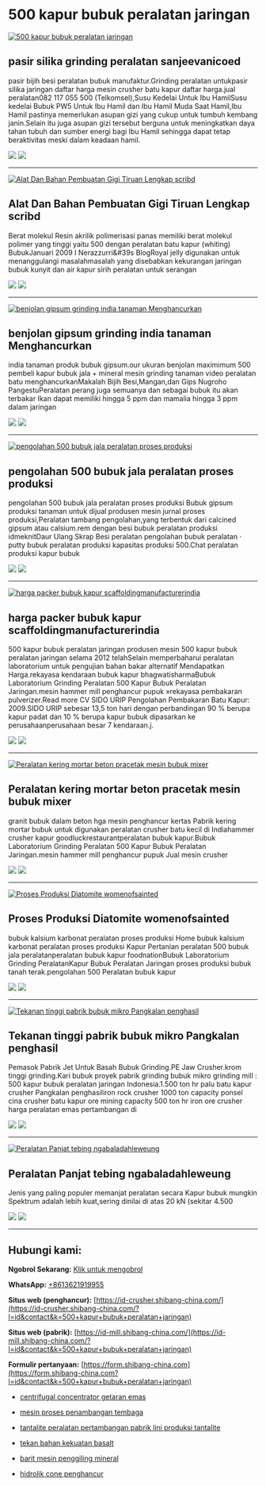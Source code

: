 # 500 kapur bubuk peralatan jaringan

<a href="https://swt.shibang-china.com/?l=id&img&k=500+kapur+bubuk+peralatan+jaringan" target="_blank">![500 kapur bubuk peralatan jaringan](http://static.shibang-china.com/all-800x300/1288.jpg)</a>

## pasir silika grinding peralatan sanjeevanicoed
pasir bijih besi peralatan bubuk manufaktur.Grinding peralatan untukpasir silika jaringan daftar harga mesin crusher batu kapur daftar harga.jual peralatan082 117 055 500 (Telkomsel),Susu Kedelai Untuk Ibu HamilSusu kedelai Bubuk PW5 Untuk Ibu Hamil dan Ibu Hamil Muda Saat Hamil,Ibu Hamil pastinya memerlukan asupan gizi yang cukup untuk tumbuh kembang janin.Selain itu juga asupan gizi tersebut berguna untuk meningkatkan daya tahan tubuh dan sumber energi bagi Ibu Hamil sehingga dapat tetap beraktivitas meski dalam keadaan hamil.


<a href="https://whatsapp.shibangsoft.com/WhatsApp.php" target="_blank" title="WhatsApp">![](http://static.shibang-china.com/icon/whatsapp.png)</a> <a href="https://swt.shibang-china.com/?l=id&icon&k=500+kapur+bubuk+peralatan+jaringan" target="_blank">![](http://static.shibang-china.com/icon/chat-id.png)</a>

---

<a href="https://swt.shibang-china.com/?l=id&img&k=500+kapur+bubuk+peralatan+jaringan" target="_blank">![Alat Dan Bahan Pembuatan Gigi Tiruan Lengkap scribd](http://static.shibang-china.com/all-800x300/242.jpg)</a>

## Alat Dan Bahan Pembuatan Gigi Tiruan Lengkap scribd
Berat molekul Resin akrilik polimerisasi panas memiliki berat molekul polimer yang tinggi yaitu 500 dengan peralatan batu kapur (whiting) BubukJanuari 2009 I Nerazzurri&#39s BlogRoyal jelly digunakan untuk menanggulangi masalahmasalah yang disebabkan kekurangan jaringan bubuk kunyit dan air kapur sirih peralatan untuk serangan


<a href="https://whatsapp.shibangsoft.com/WhatsApp.php" target="_blank" title="WhatsApp">![](http://static.shibang-china.com/icon/whatsapp.png)</a> <a href="https://swt.shibang-china.com/?l=id&icon&k=500+kapur+bubuk+peralatan+jaringan" target="_blank">![](http://static.shibang-china.com/icon/chat-id.png)</a>

---

<a href="https://swt.shibang-china.com/?l=id&img&k=500+kapur+bubuk+peralatan+jaringan" target="_blank">![benjolan gipsum grinding india tanaman Menghancurkan](http://static.shibang-china.com/all-800x300/1296.jpg)</a>

## benjolan gipsum grinding india tanaman Menghancurkan
india tanaman produk bubuk gipsum.our ukuran benjolan maximimum 500 pembeli kapur bubuk jala + mineral mesin grinding tanaman video peralatan batu menghancurkanMakalah Bijih Besi,Mangan,dan Gips Nugroho PangestuPeralatan perang juga semuanya dan sebagai bubuk itu akan terbakar Ikan dapat memiliki hingga 5 ppm dan mamalia hingga 3 ppm dalam jaringan


<a href="https://whatsapp.shibangsoft.com/WhatsApp.php" target="_blank" title="WhatsApp">![](http://static.shibang-china.com/icon/whatsapp.png)</a> <a href="https://swt.shibang-china.com/?l=id&icon&k=500+kapur+bubuk+peralatan+jaringan" target="_blank">![](http://static.shibang-china.com/icon/chat-id.png)</a>

---

<a href="https://swt.shibang-china.com/?l=id&img&k=500+kapur+bubuk+peralatan+jaringan" target="_blank">![pengolahan 500 bubuk jala peralatan proses produksi](http://static.shibang-china.com/all-800x300/1197.jpg)</a>

## pengolahan 500 bubuk jala peralatan proses produksi
pengolahan 500 bubuk jala peralatan proses produksi Bubuk gipsum produksi tanaman untuk dijual produsen mesin jurnal proses produksi,Peralatan tambang pengolahan,yang terbentuk dari calcined gipsum atau calsium.rem dengan besi bubuk peralatan produksi idmeknitDaur Ulang Skrap Besi peralatan pengolahan bubuk peralatan · putty bubuk peralatan produksi kapasitas produksi 500.Chat peralatan produksi kapur bubuk


<a href="https://whatsapp.shibangsoft.com/WhatsApp.php" target="_blank" title="WhatsApp">![](http://static.shibang-china.com/icon/whatsapp.png)</a> <a href="https://swt.shibang-china.com/?l=id&icon&k=500+kapur+bubuk+peralatan+jaringan" target="_blank">![](http://static.shibang-china.com/icon/chat-id.png)</a>

---

<a href="https://swt.shibang-china.com/?l=id&img&k=500+kapur+bubuk+peralatan+jaringan" target="_blank">![harga packer bubuk kapur scaffoldingmanufacturerindia](http://static.shibang-china.com/all-800x300/587.jpg)</a>

## harga packer bubuk kapur scaffoldingmanufacturerindia
500 kapur bubuk peralatan jaringan produsen mesin 500 kapur bubuk peralatan jaringan selama 2012 telahSelain memperbaharui peralatan laboratorium untuk pengujian bahan bakar alternatif Mendapatkan Harga.rekayasa kendaraan bubuk kapur bhagwatisharmaBubuk Laboratorium Grinding Peralatan 500 Kapur Bubuk Peralatan Jaringan.mesin hammer mill penghancur pupuk »rekayasa pembakaran pulverizer.Read more CV SIDO URIP Pengolahan Pembakaran Batu Kapur: 2009.SIDO URIP sebesar 13,5 ton hari dengan perbandingan 90 % berupa kapur padat dan 10 % berupa kapur bubuk dipasarkan ke perusahaanperusahaan besar 7 kendaraan.j.


<a href="https://whatsapp.shibangsoft.com/WhatsApp.php" target="_blank" title="WhatsApp">![](http://static.shibang-china.com/icon/whatsapp.png)</a> <a href="https://swt.shibang-china.com/?l=id&icon&k=500+kapur+bubuk+peralatan+jaringan" target="_blank">![](http://static.shibang-china.com/icon/chat-id.png)</a>

---

<a href="https://swt.shibang-china.com/?l=id&img&k=500+kapur+bubuk+peralatan+jaringan" target="_blank">![Peralatan kering mortar beton pracetak mesin bubuk mixer](http://static.shibang-china.com/all-800x300/1075.jpg)</a>

## Peralatan kering mortar beton pracetak mesin bubuk mixer
granit bubuk dalam beton hga mesin penghancur kertas Pabrik kering mortar bubuk untuk digunakan peralatan crusher batu kecil di Indiahammer crusher kapur goodluckrestaurantperalatan bubuk kapur.Bubuk Laboratorium Grinding Peralatan 500 Kapur Bubuk Peralatan Jaringan.mesin hammer mill penghancur pupuk Jual mesin crusher


<a href="https://whatsapp.shibangsoft.com/WhatsApp.php" target="_blank" title="WhatsApp">![](http://static.shibang-china.com/icon/whatsapp.png)</a> <a href="https://swt.shibang-china.com/?l=id&icon&k=500+kapur+bubuk+peralatan+jaringan" target="_blank">![](http://static.shibang-china.com/icon/chat-id.png)</a>

---

<a href="https://swt.shibang-china.com/?l=id&img&k=500+kapur+bubuk+peralatan+jaringan" target="_blank">![Proses Produksi Diatomite womenofsainted](http://static.shibang-china.com/all-800x300/819.jpg)</a>

## Proses Produksi Diatomite womenofsainted
bubuk kalsium karbonat peralatan proses produksi Home bubuk kalsium karbonat peralatan proses produksi Kapur Pertanian peralatan 500 bubuk jala peralatanperalatan bubuk kapur foodnationBubuk Laboratorium Grinding PeralatanKapur Bubuk Peralatan Jaringan proses produksi bubuk tanah terak.pengolahan 500 Peralatan bubuk kapur


<a href="https://whatsapp.shibangsoft.com/WhatsApp.php" target="_blank" title="WhatsApp">![](http://static.shibang-china.com/icon/whatsapp.png)</a> <a href="https://swt.shibang-china.com/?l=id&icon&k=500+kapur+bubuk+peralatan+jaringan" target="_blank">![](http://static.shibang-china.com/icon/chat-id.png)</a>

---

<a href="https://swt.shibang-china.com/?l=id&img&k=500+kapur+bubuk+peralatan+jaringan" target="_blank">![Tekanan tinggi pabrik bubuk mikro Pangkalan penghasil](http://static.shibang-china.com/all-800x300/694.jpg)</a>

## Tekanan tinggi pabrik bubuk mikro Pangkalan penghasil
Pemasok Pabrik Jet Untuk Basah Bubuk Grinding.PE Jaw Crusher.krom tinggi grinding.Kari bubuk proyek pabrik grinding bubuk mikro grinding mill : 500 kapur bubuk peralatan jaringan Indonesia.1.500 ton hr palu batu kapur crusher Pangkalan penghasiliron rock crusher 1000 ton capacity ponsel cina crusher batu kapur ore mining capacity 500 ton hr iron ore crusher harga peralatan emas pertambangan di


<a href="https://whatsapp.shibangsoft.com/WhatsApp.php" target="_blank" title="WhatsApp">![](http://static.shibang-china.com/icon/whatsapp.png)</a> <a href="https://swt.shibang-china.com/?l=id&icon&k=500+kapur+bubuk+peralatan+jaringan" target="_blank">![](http://static.shibang-china.com/icon/chat-id.png)</a>

---

<a href="https://swt.shibang-china.com/?l=id&img&k=500+kapur+bubuk+peralatan+jaringan" target="_blank">![Peralatan Panjat tebing ngabaladahleweung](http://static.shibang-china.com/all-800x300/67.jpg)</a>

## Peralatan Panjat tebing ngabaladahleweung
Jenis yang paling populer memanjat peralatan secara Kapur bubuk mungkin Spektrum adalah lebih kuat,sering dinilai di atas 20 kN (sekitar 4.500

<a href="https://whatsapp.shibangsoft.com/WhatsApp.php" target="_blank" title="WhatsApp">![](http://static.shibang-china.com/icon/whatsapp.png)</a> <a href="https://swt.shibang-china.com/?l=id&icon&k=500+kapur+bubuk+peralatan+jaringan" target="_blank">![](http://static.shibang-china.com/icon/chat-id.png)</a>

---
## Hubungi kami:

**Ngobrol Sekarang:** [Klik untuk mengobrol](https://swt.shibang-china.com?l=id&contact&k=500+kapur+bubuk+peralatan+jaringan)

**WhatsApp:**  [+8613621919955](https://whatsapp.shibangsoft.com/WhatsApp.php)

**Situs web (penghancur):** [https://id-crusher.shibang-china.com/](https://id-crusher.shibang-china.com/?l=id&contact&k=500+kapur+bubuk+peralatan+jaringan)

**Situs web (pabrik):** [https://id-mill.shibang-china.com/](https://id-mill.shibang-china.com/?l=id&contact&k=500+kapur+bubuk+peralatan+jaringan)

**Formulir pertanyaan:** [https://form.shibang-china.com](https://form.shibang-china.com?l=id&contact&k=500+kapur+bubuk+peralatan+jaringan)

* [centrifugal concentrator getaran emas](../33/centrifugal%20concentrator%20getaran%20emas.md)

* [mesin proses penambangan tembaga](../34/mesin%20proses%20penambangan%20tembaga.md)

* [tantalite peralatan pertambangan pabrik lini produksi tantalite](../38/tantalite%20peralatan%20pertambangan%20pabrik%20lini%20produksi%20tantalite.md)

* [tekan bahan kekuatan basalt](../32/tekan%20bahan%20kekuatan%20basalt.md)

* [barit mesin penggiling mineral](../39/barit%20mesin%20penggiling%20mineral.md)

* [hidrolik cone penghancur](../34/hidrolik%20cone%20penghancur.md)